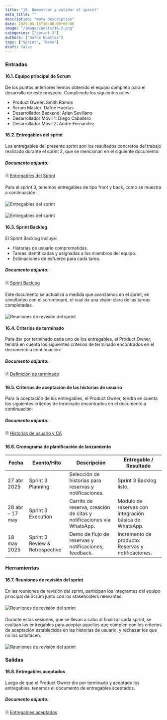 ```yaml
---
title: "16. Demostrar y validar el sprint"
meta_title: ""
description: "meta description"
date: 2025-05-16T16:00:00+00:00
image: "/images/posts/16-3.png"
categories: ["sprint-3"]
authors: ["Dafne Huertas"]
tags: ["Sprint", "Demo"]
draft: false
---
```


### Entradas

#### 16.1. Equipo principal de Scrum
De los puntos anteriores hemos obtenido el equipo completo para el desarrollo de este proyecto. Cumpliendo los siguientes roles:

- Product Owner: Smith Ramos
- Scrum Master: Dafne Huertas
- Desarrollador Backend: Arian Sevillano
- Desarrollador Móvil 1: Diego Caballero
- Desarrollador Móvil 2: Andre Fernandez

#### 16.2. Entregables del sprint
Los entregables del presente sprint son los resultados concretos del trabajo realizado durante el sprint 2, que se mencionan en el siguiente documento:

##### **Documento adjunto:**
 🗎 [Entregables del Sprint](https://drive.google.com/file/d/1e-3ocR6YHd4qShSkAvPp7HgbtcF6gdFP/view?usp=sharing)

Para el sprint 3, tenemos entregables de tipo front y back, como se muestra a continuación:
<img src="/images/sprint_3/revision_entregable_front.jpg" 
     alt="Entregables del sprint" 
     style="display: block; margin: 20px auto; max-width: 100%;" />

<img src="/images/sprint_3/revision_entregable_back.jpg" 
     alt="Entregables del sprint" 
     style="display: block; margin: 20px auto; max-width: 100%;" />

#### 16.3. Sprint Backlog

El Sprint Backlog incluye:
- Historias de usuario comprometidas.
- Tareas identificadas y asignadas a los miembros del equipo.
- Estimaciones de esfuerzo para cada tarea.

##### **Documento adjunto:**
 🗎 [Sprint Backlog](https://docs.google.com/spreadsheets/d/15YSto_WIBjvxd10r10As0y2qlqSah_HV/edit?usp=sharing&ouid=105357714069578698229&rtpof=true&sd=true)

 Este documento se actualiza a medida que avanzamos en el sprint, en simultáneo con el scrumboard, el cual da una visión clara de las tareas completadas.

 <img src="/images/sprint_3/sprint_finish.jpg" 
     alt="Reuniones de revisión del sprint" 
     style="display: block; margin: 20px auto; max-width: 100%;" />

#### 16.4. Criterios de terminado
Para dar por terminado cada uno de los entregables, el Product Owner, tendrá en cuenta los siguientes criterios de terminado encontrados en el documento a continuación:
##### **Documento adjunto:**
 🗎 [Definición de terminado](https://docs.google.com/document/d/1gLxELp8Y5eI1f_drYHMbSL6N4Ro7292TdeUDpknu_9U/edit?usp=sharing)

#### 16.5. Criterios de aceptación de las historias de usuario
Para la aceptación de los entregables, el Product Owner, tendrá en cuenta los siguientes criterios de terminado encontrados en el documento a continuación:
##### **Documento adjunto:**
 🗎 [Historias de usuario y CA](https://docs.google.com/document/d/1cupHzot3r3Rs4ogHgUOo20lXg-WA4VHKTX9XZg2xyOg/edit?usp=sharing)

#### 16.6. Cronograma de planificación de lanzamiento

| Fecha | Evento/Hito | Descripción | Entregable / Resultado |
| --- | --- | --- | --- |
| 27 abr 2025 | Sprint 3 Planning | Selección de historias para reservas y notificaciones. | Sprint 3 Backlog listo. |
| 28 abr – 17 may | Sprint 3 Execution | Carrito de reserva, creación de citas y notificaciones vía WhatsApp. | Módulo de reservas con integración básica de WhatsApp. |
| 18 may 2025 | Sprint 3 Review & Retrospective | Demo de flujo de reservas y notificaciones; feedback. | Incremento de producto: Reservas y notificaciones. |

### Herramientas

#### 16.7. Reuniones de revisión del sprint
En las reuniones de revisión del sprint, participan los integrantes del equipo principal de Scrum junto con los stakeholders relevantes.

<img src="/images/sprint_2/reunion_team.png" 
     alt="Reuniones de revisión del sprint" 
     style="display: block; margin: 20px auto; max-width: 100%;" />

Durante estas sesiones, que se llevan a cabo al finalizar cada sprint, se evalúan los entregables para aceptar aquellos que cumplen con los criterios de aceptación establecidos en las historias de usuario, y rechazar los que no los satisfacen.

<img src="/images/sprint_3/sprint_done.jpg"
     alt="Reuniones de revisión del sprint" 
     style="display: block; margin: 20px auto; max-width: 100%;" />

### Salidas

#### 16.8. Entregables aceptados
Luego de que el Product Owner dio por terminado y aceptado los entregables, tenemos el documento de entregables aceptados.
##### **Documento adjunto:**
 🗎 [Entregables aceptados](https://drive.google.com/file/d/1xLAOvhw-EvqnIugGjQVyfHDNM-TPFhve/view?usp=sharing)
